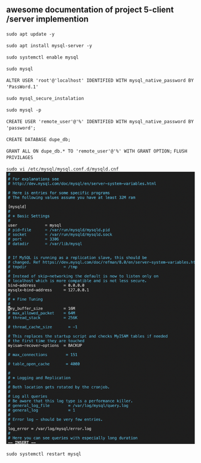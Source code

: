 ## awesome documentation of project 5-client /server implemention

`sudo apt update -y`

`sudo apt install mysql-server -y`

`sudo systemctl enable mysql`

`sudo mysql`

`ALTER USER 'root'@'localhost' IDENTIFIED WITH mysql_native_password BY 'PassWord.1'`

`sudo mysql_secure_instalation`

`sudo mysql -p`

`CREATE USER 'remote_user'@'%' IDENTIFIED WITH mysql_native_password BY 'password';`

`CREATE DATABASE dupe_db;`

`GRANT ALL ON dupe_db.* TO 'remote_user'@'%' WITH GRANT OPTION;`
`FLUSH PRIVILAGES`

`sudo vi /etc/mysql/mysql.conf.d/mysqld.cnf`
![configurated file](./images/confi.png)

`sudo systemctl restart mysql`




